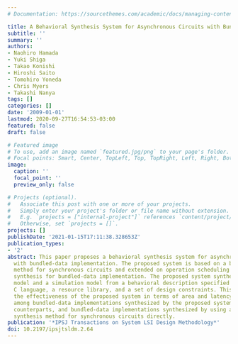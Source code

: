 ```yaml
---
# Documentation: https://sourcethemes.com/academic/docs/managing-content/

title: A Behavioral Synthesis System for Asynchronous Circuits with Bundled-Data Implementation
subtitle: ''
summary: ''
authors:
- Naohiro Hamada
- Yuki Shiga
- Takao Konishi
- Hiroshi Saito
- Tomohiro Yoneda
- Chris Myers
- Takashi Nanya
tags: []
categories: []
date: '2009-01-01'
lastmod: 2020-09-27T16:54:53-03:00
featured: false
draft: false

# Featured image
# To use, add an image named `featured.jpg/png` to your page's folder.
# Focal points: Smart, Center, TopLeft, Top, TopRight, Left, Right, BottomLeft, Bottom, BottomRight.
image:
  caption: ''
  focal_point: ''
  preview_only: false

# Projects (optional).
#   Associate this post with one or more of your projects.
#   Simply enter your project's folder or file name without extension.
#   E.g. `projects = ["internal-project"]` references `content/project/deep-learning/index.md`.
#   Otherwise, set `projects = []`.
projects: []
publishDate: '2021-01-15T17:11:38.328653Z'
publication_types:
- '2'
abstract: This paper proposes a behavioral synthesis system for asynchronous circuits
  with bundled-data implementation. The proposed system is based on a behavioral synthesis
  method for synchronous circuits and extended on operation scheduling and control
  synthesis for bundled-data implementation. The proposed system synthesizes an RTL
  model and a simulation model from a behavioral description specified by a restricted
  C language, a resource library, and a set of design constraints. This paper shows
  the effectiveness of the proposed system in terms of area and latency through comparisons
  among bundled-data implementations synthesized by the proposed system, synchronous
  counterparts, and bundled-data implementations synthesized by using a behavioral
  synthesis method for synchronous circuits directly.
publication: '*IPSJ Transactions on System LSI Design Methodology*'
doi: 10.2197/ipsjtsldm.2.64
---
```


